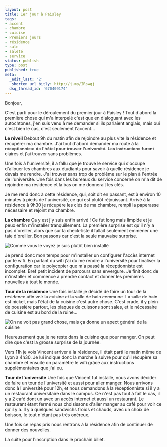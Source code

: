 ```yaml
---
layout: post
title: 1er jour à Paisley
tags:
- accent
- chambre
- cuicise
- Premiers jours
- résidence
- sale
- saleté
- service
status: publish
type: post
published: true
meta:
  _edit_last: '2'
  _shorten_url_bitly: http://j.mp/IRswgj
  dsq_thread_id: '670409174'
---
```

Bonjour,

C'est parti pour le déroulement du premier jour à Paisley !
Tout d'abord la première chose qui m'a interpelé c'est que en dialoguant avec les autochtones, j'en suis venu à me demander si ils parlaient anglais, mais oui c'est bien le cas, c'est seulement l'accent...

**Le réveil**
Debout 9h du matin afin de rejoindre au plus vite la résidence et récupérer ma chambre. J'ai tout d'abord demander ma route à la réceptionniste de l'hôtel pour trouver l'université. Les instructions furent claires et j'ai trouver sans problèmes.

Une fois à l'université, il a fallu que je trouve le service qui s'occupe d'allouer les chambres aux étudiants pour savoir à quelle résidence je devais me rendre. J'ai trouver sans trop de problème sur le plan à l'entrée de l'université. Une fois dans les bureaux du service concerné on m'a dit de rejoindre ma résidence et la bas on me donnerait les clés.

Je me rend donc à cette résidence, qui, soit dit en passant, est à environ 10 minutes à pieds de l'université, ce qui est plutôt réjouissant. Arrivé à la résidence à 9h30 je récupère les clés de ma chambre, rempli la paperasse nécessaire et rejoint ma chambre.

**La chambre**
Ça y est j'y suis enfin arrivé ! Ce fut long mais limpide et je peux enfin m'installer tranquillement. La première surprise est qu'il n'y a pas d'oreiller, alors que sur la check-liste il fallait seulement emmener une taie d'oreiller. Bon passons car c'est la seule mauvaise surprise.

![Comme vous le voyez je suis plutôt bien installé](http://luxifer.fr/wordpress/wp-content/uploads/2009/01/29012009045-300x225.jpg "Le bureau")

Je prend donc mon temps pour m'installer un configurer l'accès internet par le wifi. En parlant du wifi j'ai du me rendre à l'université pour finaliser la configuration car le polycopier que m'a passé la réceptionniste est incomplet. Bref petit incident de parcours sans envergure. Je finit donc de m'installer et commence à prendre contact et donner les premières nouvelles à tout le monde.

**Tour de la résidence**
Une fois installé je décidé de faire un tour de la résidence afin voir la cuisine et la salle de bain commune. La salle de bain est nickel, mais l'état de la cuisine c'est autre chose. C'est crade, il y plein de poussière partout, les plaques de cuissons sont sales, et le nécessaire de cuisine est au bord de la ruine...

![On ne voit pas grand chose, mais ça donne un apect général de la cuisine](http://luxifer.fr/wordpress/wp-content/uploads/2009/01/29012009050-300x225.jpg "Aperçu de la cuisine")

Heureusement que je ne reste dans la cuisine que pour manger. On peut dire que c'est la grosse surprise de la journée.

Vers 11h je vois Vincent arriver à la résidence, il était parti le matin même de Lyon à 4h30. Je lui indique donc la marche à suivre pour qu'il récupère sa chambre et ensuite on paramètre le wifi grâce aux instructions supplémentaires que j'ai eu.

**Tour de l'université**
Une fois que Vincent fut installé, nous avons décider de faire un tour de l'université et aussi pour aller manger. Nous arrivons donc à l'université pour 12h, et nous demandons à la réceptionniste si il y a un restaurant universitaire dans le campus. Ce n'est pas tout à fait le cas, il y a 2 café dont un avec un accès internet et aussi un restaurant. Le restaurant étant fermé nous choisissons d'aller manger au café pour voir ce qu'il y a. Il y a quelques sandwichs froids et chauds, avec un choix de boisson, le tout n'étant pas très onéreux.

Une fois ce repas pris nous rentrons à la résidence afin de continuer de donner des nouvelles.

La suite pour l'inscription dans le prochain billet.
